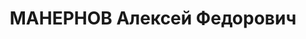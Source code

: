 ---
title: МАНЕРНОВ Алексей Федорович
description: "Род. в 1905, Азербайджан, г. Баку, русский, обр.: образования не имел,\
  \ бывший член партии ВКП(б). Проживал: г. Туапсе. Машинист депо ст.Туапсе. \n  Обв.\
  \ в том, что был участником троцкистской организации. Приговор: ВК ВС СССР, 19.12.1937\
  \ – к 10 годам заключения. \n  Реабилитирован ВК ВС СССР 25.07.1961"
---